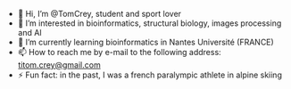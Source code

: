 - 👋 Hi, I’m @TomCrey, student and sport lover
- 👀 I’m interested in bioinformatics, structural biology, images processing and AI
- 🌱 I’m currently learning bioinformatics in Nantes Université (FRANCE)
- 📫 How to reach me by e-mail to the following address: titom.crey@gmail.com
- ⚡ Fun fact: in the past, I was a french paralympic athlete in alpine skiing

<!---
TomCrey/TomCrey is a ✨ special ✨ repository because its `README.md` (this file) appears on your GitHub profile.
You can click the Preview link to take a look at your changes.
--->
